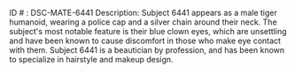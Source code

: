 ID # : DSC-MATE-6441
Description: Subject 6441 appears as a male tiger humanoid, wearing a police cap and a silver chain around their neck. The subject's most notable feature is their blue clown eyes, which are unsettling and have been known to cause discomfort in those who make eye contact with them. Subject 6441 is a beautician by profession, and has been known to specialize in hairstyle and makeup design.